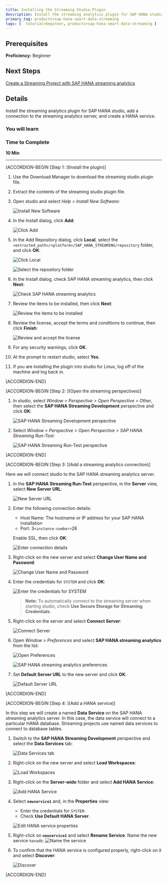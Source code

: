 ```yaml
---
title: Installing the Streaming Studio Plugin
description: Install the streaming analytics plugin for SAP HANA studio, add a connection to the streaming analytics server, and create a HANA service.
primary_tag: products>sap-hana-smart-data-streaming
tags: [  tutorial>beginner, products>sap-hana-smart-data-streaming ]
---
```


## Prerequisites  
 **Proficiency:** Beginner

## Next Steps
 [Create a Streaming Project with SAP HANA streaming analytics](http://www.sap.com/developer/tutorials/sds-create-streaming-project.html)

## Details
Install the streaming analytics plugin for SAP HANA studio, add a connection to the streaming analytics server, and create a HANA service.
### You will learn  


### Time to Complete
**10 Min**

---

[ACCORDION-BEGIN [Step 1: ](Install the plugin)]
1. Use the Download Manager to download the streaming studio plugin file.

2. Extract the contents of the streaming studio plugin file.

3. Open studio and select _Help > Install New Software_:

    ![Install New Software](install-new-software-hdbstudio.png)

4. In the Install dialog, click **Add**:

    ![Click Add](click-add-hdbstudio.png)

5. In the Add Repository dialog, click **Local**, select the `<extracted_path>/<platform>/SAP_HANA_STREAMING/repository` folder, and click **OK**:

    ![Click Local](click-local-hdbstudio.png)

    ![Select the repository folder](select-repository-folder.png)

6. In the Install dialog, check SAP HANA streaming analytics, then click **Next**:

    ![Check SAP HANA streaming analytics](select-streaming-hdbstudio.png)

7. Review the items to be installed, then click **Next**:

    ![Review the items to be installed](review-items-hdbstudio.png)

8. Review the license, accept the terms and conditions to continue, then click **Finish**:

    ![Review and accept the license](accept-license-hdbstudio.png)

9. For any security warnings, click **OK**.

10. At the prompt to restart studio, select **Yes**.

11. If you are installing the plugin into studio for Linux, log off of the machine and log back in.


[ACCORDION-END]

[ACCORDION-BEGIN [Step 2: ](Open the streaming perspectives)]

1. In studio, select _Window > Perspective > Open Perspective > Other_, then select the **SAP HANA Streaming Development** perspective and click **OK**:

    ![SAP HANA Streaming Development perspective](open-development-hdbstudio.png)

2. Select _Window > Perspective > Open Perspective > SAP HANA Streaming Run-Test_:

    ![SAP HANA Streaming Run-Test perspective](open-run-test.png)

[ACCORDION-END]


[ACCORDION-BEGIN [Step 3: ](Add a streaming analytics connection)]

Here we will connect studio to the SAP HANA streaming analytics server.

1. In the **SAP HANA Streaming Run-Test** perspective, in the **Server** view, select **New Server URL**:

    ![New Server URL](new-server-url.png)

2. Enter the following connection details:
    - Host Name: The hostname or IP address for your SAP HANA installation
    - Port: 3`<instance-number>`26

    Enable SSL, then click **OK**:

      ![Enter connection details](enter-connection-details-hdbstudio.png)

3. Right-click on the new server and select **Change User Name and Password**:

    ![Change User Name and Password](change-credentials-hdbstudio.png)

4. Enter the credentials for `SYSTEM` and click **OK**:

    ![Enter the credentials for SYSTEM](enter-credentials-hdbstudio.png)

    >**Note:**
    > To automatically connect to the streaming server when starting studio, check **Use Secure Storage for Streaming Credentials**.

5. Right-click on the server and select **Connect Server**:

    ![Connect Server](connect-server-hdbstudio.png)

6. Open _Window > Preferences_ and select **SAP HANA streaming analytics** from the list:

    ![Open Preferences](open-preferences-hdbstudio.png)

    ![SAP HANA streaming analytics preferences](streaming-preferences-hdbstudio.png)

7. Set **Default Server URL** to the new server and click **OK**:

    ![Default Server URL](set-default-server-url-hdbstudio.png)


[ACCORDION-END]

[ACCORDION-BEGIN [Step 4: ](Add a HANA service)]

In this step we will create a named **Data Service** on the SAP HANA streaming analytics server.  In this case, the data service will connect to a particular HANA database. Streaming projects use named data services to connect to database tables.

1. Switch to the **SAP HANA Streaming Development** perspective and select the **Data Services** tab:

    ![Data Services tab](data-services-tab-hdbstudio.png)

2. Right-click on the new server and select **Load Workspaces**:

    ![Load Workspaces](load-workspaces-hdbstudio.png)

3. Right-click on the **Server-wide** folder and select **Add HANA Service**:

    ![Add HANA Service](add-hana-service-hdbstudio.png)

4. Select **`newservice1`** and, in the **Properties** view:
    - Enter the credentials for `SYSTEM`.
    - Check **Use Default HANA Server**.

    ![Edit HANA service properties](hana-service-hdbstudio.png)

5. Right-click on **`newservice1`** and select **Rename Service**. Name the new service `hanadb`:
    ![Name the service](name-service-hdbstudio.png)

6. To confirm that the HANA service is configured properly, right-click on it and select **Discover**:

    ![Discover](discover-hdbstudio.png)


[ACCORDION-END]
